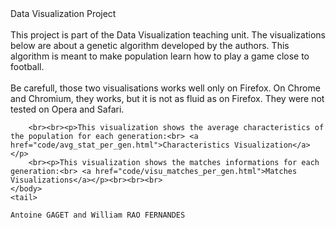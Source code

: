 <html lang="en">
	<head>
		Data Visualization Project<br>
	</head>
	<body><br>
	This project is part of the Data Visualization teaching unit. 
	The visualizations below are about a genetic algorithm developed by the authors. This algorithm is meant to make population learn how to play a game close to football.
	<br><br>
	Be carefull, those two visualisations works well only on Firefox. On Chrome and Chromium, they works, but it is not as fluid as on Firefox. They were not tested on Opera and Safari.
	
		<br><br><p>This visualization shows the average characteristics of the population for each generation:<br> <a href="code/avg_stat_per_gen.html">Characteristics Visualization</a></p>
		<br><p>This visualization shows the matches informations for each generation:<br> <a href="code/visu_matches_per_gen.html">Matches Visualizations</a></p><br><br><br>
	</body>
	<tail>

	Antoine GAGET and William RAO FERNANDES


